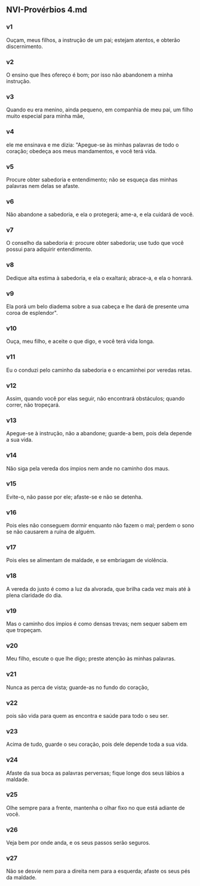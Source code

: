 ## NVI-Provérbios 4.md
### v1
 Ouçam, meus filhos, a instrução de um pai; estejam atentos, e obterão discernimento.
### v2
 O ensino que lhes ofereço é bom; por isso não abandonem a minha instrução.
### v3
 Quando eu era menino, ainda pequeno, em companhia de meu pai, um filho muito especial para minha mãe,
### v4
 ele me ensinava e me dizia: "Apegue-se às minhas palavras de todo o coração; obedeça aos meus mandamentos, e você terá vida.
### v5
 Procure obter sabedoria e entendimento; não se esqueça das minhas palavras nem delas se afaste.
### v6
 Não abandone a sabedoria, e ela o protegerá; ame-a, e ela cuidará de você.
### v7
 O conselho da sabedoria é: procure obter sabedoria; use tudo que você possui para adquirir entendimento.
### v8
 Dedique alta estima à sabedoria, e ela o exaltará; abrace-a, e ela o honrará.
### v9
 Ela porá um belo diadema sobre a sua cabeça e lhe dará de presente uma coroa de esplendor".
### v10
 Ouça, meu filho, e aceite o que digo, e você terá vida longa.
### v11
 Eu o conduzi pelo caminho da sabedoria e o encaminhei por veredas retas.
### v12
 Assim, quando você por elas seguir, não encontrará obstáculos; quando correr, não tropeçará.
### v13
 Apegue-se à instrução, não a abandone; guarde-a bem, pois dela depende a sua vida.
### v14
 Não siga pela vereda dos ímpios nem ande no caminho dos maus.
### v15
 Evite-o, não passe por ele; afaste-se e não se detenha.
### v16
 Pois eles não conseguem dormir enquanto não fazem o mal; perdem o sono se não causarem a ruína de alguém.
### v17
 Pois eles se alimentam de maldade, e se embriagam de violência.
### v18
 A vereda do justo é como a luz da alvorada, que brilha cada vez mais até à plena claridade do dia.
### v19
 Mas o caminho dos ímpios é como densas trevas; nem sequer sabem em que tropeçam.
### v20
 Meu filho, escute o que lhe digo; preste atenção às minhas palavras.
### v21
 Nunca as perca de vista; guarde-as no fundo do coração,
### v22
 pois são vida para quem as encontra e saúde para todo o seu ser.
### v23
 Acima de tudo, guarde o seu coração, pois dele depende toda a sua vida.
### v24
 Afaste da sua boca as palavras perversas; fique longe dos seus lábios a maldade.
### v25
 Olhe sempre para a frente, mantenha o olhar fixo no que está adiante de você.
### v26
 Veja bem por onde anda, e os seus passos serão seguros.
### v27
 Não se desvie nem para a direita nem para a esquerda; afaste os seus pés da maldade.
